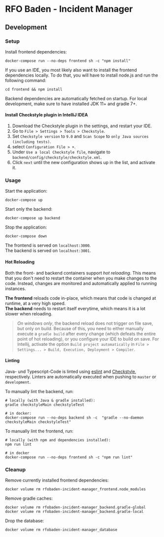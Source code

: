 # RFO Baden - Incident Manager

## Development
### Setup
Install frontend dependencies:
```shell
docker-compose run --no-deps frontend sh -c "npm install"
```

If you use an IDE, you most likely also want to install the frontend dependencies locally.
To do that, you will have to install node.js and run the following command:
```shell
cd frontend && npm install
```
Backend dependencies are automatically fetched on startup.
For local development, make sure to have installed JDK 11+ and gradle 7+.

#### Install Checkstyle plugin in IntelliJ IDEA
1. Download the Checkstyle plugin in the settings, and restart your IDE.
2. Go to `File > Settings > Tools > Checkstyle`.
3. Set `Checkstyle version` to `9.0` and `Scan Scope` to `only Java sources (including tests)`.
4. select `Configuration File > +`.
5. Under `Use a local Checkstyle file`, navigate to `backend/config/checkstyle/checkstyle.xml`.
6. Click `next` until the new configuration shows up in the list, and activate it.

### Usage
Start the application:
```shell
docker-compose up
```

Start only the backend:
```shell
docker-compose up backend
```

Stop the application:
```shell
docker-compose down
```

The frontend is served on `localhost:3000`.  
The backend is served on `localhost:3001`.

#### Hot Reloading
Both the front- and backend containers support _hot reloading_.
This means that you don't need to restart the container when you make changes to the code.
Instead, changes are monitored and automatically applied to running instances.

**The frontend** reloads code in-place, which means that code is changed at runtime, at a very high speed.  
**The backend** needs to restart itself everytime, which means it is a lot slower when reloading.

> _On windows only_, the backend reload does not trigger on file save, but only on build.
Because of this, you need to either manually execute a `gradle build` after every change
(which defeats the entire point of hot reloading), or you configure your IDE to build on save.
For Intellij, activate the option `Build project automatically`
in `File > Settings... > Build, Execution, Deployment > Compiler`.

#### Linting
Java- und Typescript-Code is linted using [eslint](https://eslint.org/)
and [Checkstyle](https://checkstyle.sourceforge.io/), respectively.
Linters are automatically executed when pushing to `master` or `development`.

To manually lint the backend, run:
```shell
# locally (with Java & gradle installed):
gradle checkstyleMain checkstyleTest

# in docker:
docker-compose run --no-deps backend sh -c  "gradle --no-daemon checkstyleMain checkstyleTest"
```

To manually lint the frontend, run:
```shell
# locally (with npm and dependencies installed):
npm run lint

# in docker
docker-compose run --no-deps frontend sh -c "npm run lint"
```

### Cleanup
Remove currently installed frontend dependencies:
```shell
docker volume rm rfobaden-incident-manager_frontend.node_modules
```
Remove gradle caches:
```shell
docker volume rm rfobaden-incident-manager_backend.gradle-global
docker volume rm rfobaden-incident-manager_backend.gradle-local
```
Drop the database:
```shell
docker volume rm rfobaden-incident-manager_database
```
